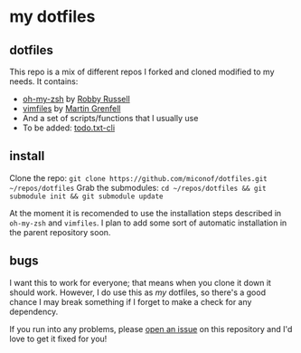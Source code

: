 # my dotfiles

## dotfiles

This repo is a mix of different repos I forked and cloned modified to my needs. It contains:

- [oh-my-zsh](http://github.com/robbyrussell/oh-my-zsh) by [Robby Russell](http://github.com/robbyrussell)
- [vimfiles](http://github.com/scrooloose/vimfiles) by [Martin Grenfell](http://github.com/scrooloose)
- And a set of scripts/functions that I usually use
- To be added: [todo.txt-cli](https://github.com/ginatrapani/todo.txt-cli)

## install

Clone the repo: `git clone https://github.com/miconof/dotfiles.git ~/repos/dotfiles`
Grab the submodules: `cd ~/repos/dotfiles && git submodule init && git submodule update`

At the moment it is recomended to use the installation steps described in `oh-my-zsh` and `vimfiles`.
I plan to add some sort of automatic installation in the parent repository soon.

<!--## components-->
<!--TODO-->
## bugs

I want this to work for everyone; that means when you clone it down it should
work. However, I do use this as *my* dotfiles, so there's a good chance I may break
something if I forget to make a check for any dependency.

If you run into any problems, please
[open an issue](https://github.com/miconof/dotfiles/issues) on this repository
and I'd love to get it fixed for you!

<!--## thanks-->

<!--I forked [Ryan Bates](http://github.com/ryanb)' excellent-->
<!--[dotfiles](http://github.com/ryanb/dotfiles) for a couple years before the-->
<!--weight of my changes and tweaks inspired me to finally roll my own. But Ryan's-->
<!--dotfiles were an easy way to get into bash customization, and then to jump ship-->
<!--to zsh a bit later. A decent amount of the code in these dotfiles stem or are-->
<!--inspired from Ryan's original project.-->
